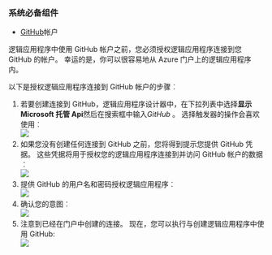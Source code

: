 ### <a name="prerequisites"></a>系统必备组件
- [GitHub](http://GitHub.com)帐户 

逻辑应用程序中使用 GitHub 帐户之前，您必须授权逻辑应用程序连接到您 GitHub 的帐户。 幸运的是，你可以很容易地从 Azure 门户上的逻辑应用程序内。 

以下是授权逻辑应用程序连接到 GitHub 帐户的步骤︰

1. 若要创建连接到 GitHub，逻辑应用程序设计器中，在下拉列表中选择**显示 Microsoft 托管 Api**然后在搜索框中输入*GitHub* 。 选择触发器的操作会喜欢使用︰  
  ![](./media/connectors-create-api-github/github-1.png)
2. 如果您没有创建任何连接到 GitHub 之前，您将得到提示您提供 GitHub 凭据。 这些凭据将用于授权您的逻辑应用程序连接到并访问 GitHub 帐户的数据︰  
  ![](./media/connectors-create-api-github/github-2.png)
3. 提供 GitHub 的用户名和密码授权逻辑应用程序︰  
  ![](./media/connectors-create-api-github/github-3.png)   
4. 确认您的意图︰  
  ![](./media/connectors-create-api-github/github-4.png)   
5. 注意到已经在门户中创建的连接。 现在，您可以执行与创建逻辑应用程序中使用 GitHub:   
  ![](./media/connectors-create-api-github/github-5.png)   
